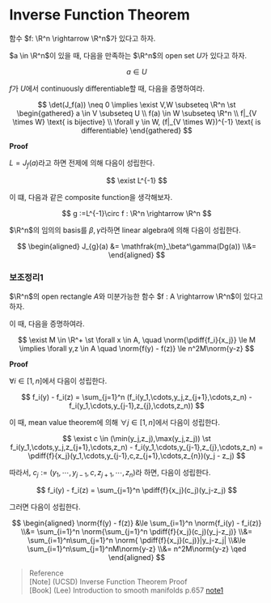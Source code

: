 # Inverse Function Theorem
함수 $f: \R^n \rightarrow \R^n$가 있다고 하자.

$a \in \R^n$이 있을 때, 다음을 만족하는 $\R^n$의 open set $U$가 있다고 하자.

$$ a \in U $$

$f$가 $U$에서 continuously differentiable할 때, 다음을 증명하여라.

$$ \det(J_f(a)) \neq 0 \implies \exist  V,W \subseteq \R^n \st \begin{gathered} a \in V \subseteq U \\ f(a) \in W \subseteq \R^n \\ f|_{V \times W} \text{ is bijective} \\ \forall y \in W, (f|_{V \times W})^{-1} \text{ is differentiable} \end{gathered} $$

**Proof**

$L = J_f(a)$라고 하면 전제에 의해 다음이 성립한다.

$$ \exist L^{-1} $$

이 떄, 다음과 같은 composite function을 생각해보자.

$$ g :=L^{-1}\circ f : \R^n \rightarrow \R^n $$

$\R^n$의 임의의 basis를 $\beta,\gamma$라하면 linear algebra에 의해 다음이 성립한다.

$$ \begin{aligned} J_{g}(a) &= \mathfrak{m}_\beta^\gamma(Dg(a)) \\&= \end{aligned}  $$


### 보조정리1
$\R^n$의 open rectangle $A$와 미분가능한 함수 $f : A \rightarrow \R^n$이 있다고 하자.

이 때, 다음을 증명하여라.

$$ \exist M \in \R^+ \st  \forall x \in A, \quad \norm{\pdiff{f_i}{x_j}} \le M \implies \forall y,z \in A \quad  \norm{f(y) - f(z)} \le n^2M\norm{y-z}  $$

**Proof**

$\forall i\in[1,n]$에서 다음이 성립한다.

$$ f_i(y) - f_i(z) = \sum_{j=1}^n (f_i(y_1,\cdots,y_j,z_{j+1},\cdots,z_n) - f_i(y_1,\cdots,y_{j-1},z_{j},\cdots,z_n)) $$

이 때, mean value theorem에 의해 $\forall j \in [1,n]$에서 다음이 성립한다.

$$ \exist c \in (\min(y_j,z_j),\max(y_j,z_j)) \st f_i(y_1,\cdots,y_j,z_{j+1},\cdots,z_n) - f_i(y_1,\cdots,y_{j-1},z_{j},\cdots,z_n) = \pdiff{f}{x_j}(y_1,\cdots,y_{j-1},c,z_{j+1},\cdots,z_{n})(y_j - z_j) $$

따라서, $c_j := (y_1,\cdots,y_{j-1},c,z_{j+1},\cdots,z_{n})$라 하면, 다음이 성립한다.

$$ f_i(y) - f_i(z) = \sum_{j=1}^n \pdiff{f}{x_j}(c_j)(y_j-z_j) $$

그러면 다음이 성립한다.

$$ \begin{aligned} \norm{f(y) - f(z)} &\le \sum_{i=1}^n \norm{f_i(y) - f_i(z)} \\&= \sum_{i=1}^n \norm{\sum_{j=1}^n \pdiff{f}{x_j}(c_j)(y_j-z_j)} \\&= \sum_{i=1}^n\sum_{j=1}^n \norm{ \pdiff{f}{x_j}(c_j)}|y_j-z_j| \\&\le \sum_{i=1}^n\sum_{j=1}^nM\norm{y-z} \\&= n^2M\norm{y-z} \qed  \end{aligned} $$


> Reference  
> [Note] (UCSD) Inverse Function Theorem Proof  
> [Book] (Lee) Introduction to smooth manifolds p.657
> [note1](https://math.jhu.edu/~jmb/note/invfnthm.pdf)  